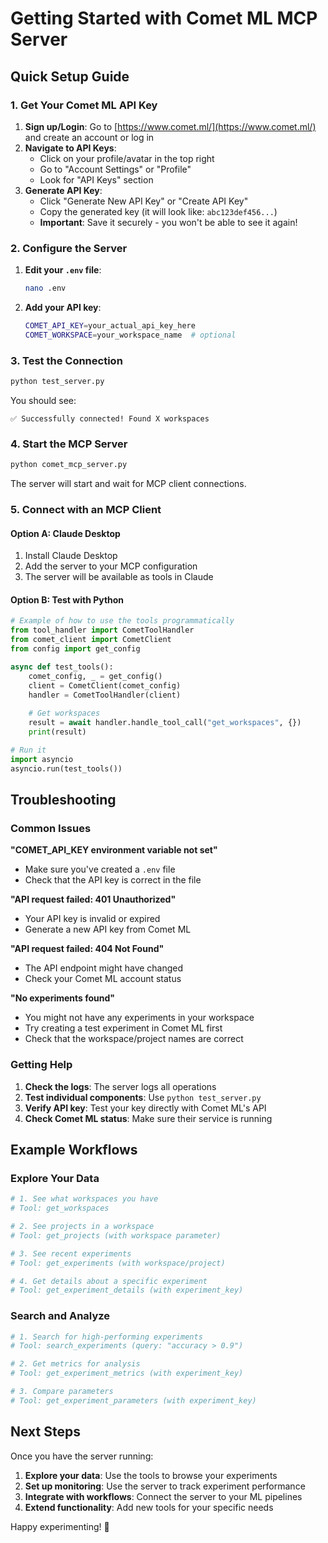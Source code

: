 # Getting Started with Comet ML MCP Server

## Quick Setup Guide

### 1. Get Your Comet ML API Key

1. **Sign up/Login**: Go to [https://www.comet.ml/](https://www.comet.ml/) and create an account or log in
2. **Navigate to API Keys**: 
   - Click on your profile/avatar in the top right
   - Go to "Account Settings" or "Profile"
   - Look for "API Keys" section
3. **Generate API Key**:
   - Click "Generate New API Key" or "Create API Key"
   - Copy the generated key (it will look like: `abc123def456...`)
   - **Important**: Save it securely - you won't be able to see it again!

### 2. Configure the Server

1. **Edit your `.env` file**:
   ```bash
   nano .env
   ```

2. **Add your API key**:
   ```bash
   COMET_API_KEY=your_actual_api_key_here
   COMET_WORKSPACE=your_workspace_name  # optional
   ```

### 3. Test the Connection

```bash
python test_server.py
```

You should see:
```
✅ Successfully connected! Found X workspaces
```

### 4. Start the MCP Server

```bash
python comet_mcp_server.py
```

The server will start and wait for MCP client connections.

### 5. Connect with an MCP Client

#### Option A: Claude Desktop
1. Install Claude Desktop
2. Add the server to your MCP configuration
3. The server will be available as tools in Claude

#### Option B: Test with Python
```python
# Example of how to use the tools programmatically
from tool_handler import CometToolHandler
from comet_client import CometClient
from config import get_config

async def test_tools():
    comet_config, _ = get_config()
    client = CometClient(comet_config)
    handler = CometToolHandler(client)
    
    # Get workspaces
    result = await handler.handle_tool_call("get_workspaces", {})
    print(result)

# Run it
import asyncio
asyncio.run(test_tools())
```

## Troubleshooting

### Common Issues

**"COMET_API_KEY environment variable not set"**
- Make sure you've created a `.env` file
- Check that the API key is correct in the file

**"API request failed: 401 Unauthorized"**
- Your API key is invalid or expired
- Generate a new API key from Comet ML

**"API request failed: 404 Not Found"**
- The API endpoint might have changed
- Check your Comet ML account status

**"No experiments found"**
- You might not have any experiments in your workspace
- Try creating a test experiment in Comet ML first
- Check that the workspace/project names are correct

### Getting Help

1. **Check the logs**: The server logs all operations
2. **Test individual components**: Use `python test_server.py`
3. **Verify API key**: Test your key directly with Comet ML's API
4. **Check Comet ML status**: Make sure their service is running

## Example Workflows

### Explore Your Data
```bash
# 1. See what workspaces you have
# Tool: get_workspaces

# 2. See projects in a workspace  
# Tool: get_projects (with workspace parameter)

# 3. See recent experiments
# Tool: get_experiments (with workspace/project)

# 4. Get details about a specific experiment
# Tool: get_experiment_details (with experiment_key)
```

### Search and Analyze
```bash
# 1. Search for high-performing experiments
# Tool: search_experiments (query: "accuracy > 0.9")

# 2. Get metrics for analysis
# Tool: get_experiment_metrics (with experiment_key)

# 3. Compare parameters
# Tool: get_experiment_parameters (with experiment_key)
```

## Next Steps

Once you have the server running:

1. **Explore your data**: Use the tools to browse your experiments
2. **Set up monitoring**: Use the server to track experiment performance
3. **Integrate with workflows**: Connect the server to your ML pipelines
4. **Extend functionality**: Add new tools for your specific needs

Happy experimenting! 🚀
